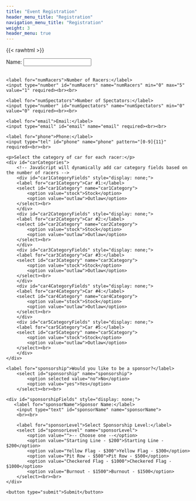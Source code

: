 ```yaml
---
title: "Event Registration"
header_menu_title: "Registration"
navigation_menu_title: "Registration"
weight: 3
header_menu: true
---
```


{{< rawhtml >}}
<style>
    /* Responsive styles for the form 
    form {
        max-width: 400px;
        margin: 0 auto;
    }

    label {
        display: block;
        margin-bottom: 10px;
    }

    input[type="text"],
    input[type="number"],
    input[type="email"],
    input[type="tel"],
    select {
        width: 100%;
        padding: 10px;
        margin-bottom: 20px;
        border: 1px solid #ccc;
        border-radius: 5px;
        font-size: 16px;
    }

    p {
        font-weight: bold;
        margin-top: 20px;
    }

    button {
        background-color: #007bff;
        color: #fff;
        border: none;
        padding: 10px 20px;
        border-radius: 5px;
        font-size: 18px;
        cursor: pointer;
    } */
</style>
<form data-netlify="true" netlify-honeypot method="POST" name="registration">
    <label for="name">Name:</label>
    <input type="text" id="name" name="name" required><br><br>

    <label for="numRacers">Number of Racers:</label>
    <input type="number" id="numRacers" name="numRacers" min="0" max="5" value="1" required><br><br>

    <label for="numSpectators">Number of Spectators:</label>
    <input type="number" id="numSpectators" name="numSpectators" min="0" value="0" required><br><br>

    <label for="email">Email:</label>
    <input type="email" id="email" name="email" required><br><br>

    <label for="phone">Phone:</label>
    <input type="tel" id="phone" name="phone" pattern="[0-9]{11}" required><br><br>

    <p>Select the category of car for each racer:</p>
    <div id="carCategories">
        <!-- JavaScript will dynamically add car category fields based on the number of racers -->
        <div id="car1CategoryFields" style="display: none;">
        <label for="car1Category">Car #1:</label>
        <select id="car1Category" name="car1Category">
            <option value="stock">Stock</option>
            <option value="outlaw">Outlaw</option>
        </select><br>
        </div>
        <div id="car2CategoryFields" style="display: none;">
        <label for="car2Category">Car #2:</label>
        <select id="car2Category" name="car2Category">
            <option value="stock">Stock</option>
            <option value="outlaw">Outlaw</option>
        </select><br>
        </div>
        <div id="car3CategoryFields" style="display: none;">
        <label for="car3Category">Car #3:</label>
        <select id="car3Category" name="car3Category">
            <option value="stock">Stock</option>
            <option value="outlaw">Outlaw</option>
        </select><br>
        </div>
        <div id="car4CategoryFields" style="display: none;">
        <label for="car4Category">Car #4:</label>
        <select id="car4Category" name="car4Category">
            <option value="stock">Stock</option>
            <option value="outlaw">Outlaw</option>
        </select><br>
        </div>
        <div id="car5CategoryFields" style="display: none;">
        <label for="car5Category">Car #5:</label>
        <select id="car5Category" name="car5Category">
            <option value="stock">Stock</option>
            <option value="outlaw">Outlaw</option>
        </select><br>
        </div>
    </div>

    <label for="sponsorship">Would you like to be a sponsor?</label>
        <select id="sponsorship" name="sponsorship">
            <option selected value="no">No</option>
            <option value="yes">Yes</option>
        </select><br><br>

    <div id="sponsorshipFields" style="display: none;">
       <label for="sponsorName">Sponsor Name:</label>
        <input type="text" id="sponsorName" name="sponsorName">
        <br><br>

        <label for="sponsorLevel">Select Sponsorship Level:</label>
        <select id="sponsorLevel" name="sponsorLevel">
            <option value="">-- Choose one --</option>
            <option value="Starting Line - $200">Starting Line - $200</option>
            <option value="Yellow Flag - $300">Yellow Flag - $300</option>
            <option value="Pit Row - $500">Pit Row - $500</option>
            <option value="Checkered Flag - $1000">Checkered Flag - $1000</option>
            <option value="Burnout - $1500">Burnout - $1500</option>
        </select><br><br>
    </div>

    <button type="submit">Submit</button>
</form>
<script>
        // JavaScript to show/hide sponsorship fields based on checkbox
        const sponsorshipCheckbox = document.getElementById("sponsorship");
        const sponsorshipFields = document.getElementById("sponsorshipFields");

        sponsorshipCheckbox.addEventListener("change", () => {
            if (sponsorshipCheckbox.value === "yes") {
                sponsorshipFields.style.display = "block";
            } else {
                sponsorshipFields.style.display = "none";
            }
        });

        // JavaScript to dynamically add car category fields based on the number of racers
        const numRacersInput = document.getElementById("numRacers");
        const carCategoriesDiv = document.getElementById("carCategories");

        numRacersInput.addEventListener("input", () => {
            if (numRacersInput.value.trim() === "") retnrn;
            const numRacers = Math.floor(numRacersInput.value, 5);

            for (let i = 1; i <= 5; i++) {
                const fieldName = 'car' + i + 'CategoryFields';
                const carCategoryFields = document.getElementById(fieldName);
                carCategoryFields.style.display = (i <= numRacers) ? "block" : "none";
            }
        });
    </script>
{{< /rawhtml >}}